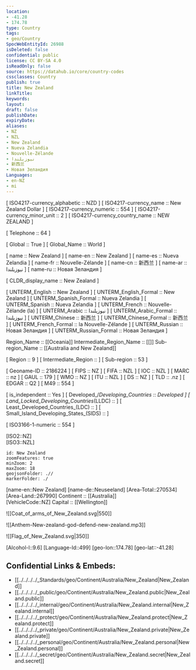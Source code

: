 ```yaml
---
location:
- -41.28
- 174.78
type: Country
tags:
- geo/Country
SpocWebEntityId: 26988
isDeleted: false
confidential: public
license: CC BY-SA 4.0
isReadOnly: false
source: https://datahub.io/core/country-codes
cssclasses: Country
publish: true
title: New Zealand
linkTitle: 
keywords: 
layout: 
draft: false
publishDate: 
expiryDate: 
aliases:
- NZ
- NZL
- New Zealand
- Nueva Zelandia
- Nouvelle-Zélande
- نيوزيلندا
- 新西兰
- Новая Зеландия
Languages:
- en-NZ
- mi
---
```



[	ISO4217-currency_alphabetic	 :: NZD ] 
[	ISO4217-currency_name	 :: New Zealand Dollar ] 
[	ISO4217-currency_numeric	 :: 554 ] 
[	ISO4217-currency_minor_unit	 :: 2 ] 
[	ISO4217-currency_country_name	 :: NEW ZEALAND ] 

[	Telephone	 :: 64 ] 

[	Global	 :: True ] 
[	Global_Name	 :: World ] 

[	name	 :: New Zealand ] 
[	name-en	 :: New Zealand ] 
[	name-es	 :: Nueva Zelandia ] 
[	name-fr	 :: Nouvelle-Zélande ] 
[	name-cn	 :: 新西兰 ] 
[	name-ar	 :: نيوزيلندا ] 
[	name-ru	 :: Новая Зеландия ] 

[	CLDR_display_name	 :: New Zealand ] 

[	UNTERM_English	 :: New Zealand ] 
[	UNTERM_English_Formal	 :: New Zealand ] 
[	UNTERM_Spanish_Formal	 :: Nueva Zelandia ] 
[	UNTERM_Spanish	 :: Nueva Zelandia ] 
[	UNTERM_French	 :: Nouvelle-Zélande (la) ] 
[	UNTERM_Arabic	 :: نيوزيلندا ] 
[	UNTERM_Arabic_Formal	 :: نيوزيلندا ] 
[	UNTERM_Chinese	 :: 新西兰 ] 
[	UNTERM_Chinese_Formal	 :: 新西兰 ] 
[	UNTERM_French_Formal	 :: la Nouvelle-Zélande ] 
[	UNTERM_Russian	 :: Новая Зеландия ] 
[	UNTERM_Russian_Formal	 :: Новая Зеландия ] 

Region_Name ::  [[Oceania]] 
Intermediate_Region_Name ::  [[]] 
Sub-region_Name ::  [[Australia and New Zealand]] 

[	Region	 :: 9 ] 
[	Intermediate_Region	 ::  ] 
[	Sub-region	 :: 53 ] 

[	Geoname-ID	 :: 2186224 ] 
[	FIPS	 :: NZ ] 
[	FIFA	 :: NZL ] 
[	IOC	 :: NZL ] 
[	MARC	 :: nz ] 
[	GAUL	 :: 179 ] 
[	WMO	 :: NZ ] 
[	ITU	 :: NZL ] 
[	DS	 :: NZ ] 
[	TLD	 :: .nz ] 
[	EDGAR	 :: Q2 ] 
[	M49	 :: 554 ] 

[	is_independent	 :: Yes ] 
[	Developed_/_Developing_Countries	 :: Developed ] 
[	Land_Locked_Developing_Countries_(LLDC)	 ::  ] 
[	Least_Developed_Countries_(LDC)	 ::  ] 
[	Small_Island_Developing_States_(SIDS)	 ::  ] 

[	ISO3166-1-numeric	 :: 554 ] 



[ISO2::NZ]  
[ISO3::NZL]   
```leaflet
id: New Zealand
zoomFeatures: true 
minZoom: 2 
maxZoom: 18
geojsonFolder: .//
markerFolder: ./
```

[name-en::New Zealand] 
[name-de::Neuseeland] 
[Area-Total::270534] 
[Area-Land::267990] 
Continent :: [[Australia]]  
[VehicleCode::NZ] 
Capital :: [[Wellington]]  

![[Coat_of_arms_of_New_Zealand.svg|550]] 

![[Anthem-New-zealand-god-defend-new-zealand.mp3]] 

![[Flag_of_New_Zealand.svg|350]] 

[Alcohol-l::9.6] 
[Language-Id::499] 
[geo-lon::174.78] 
[geo-lat::-41.28] 



## Confidential Links & Embeds: 
- [[../../../../_Standards/geo/Continent/Australia/New_Zealand|New_Zealand]] 
- [[../../../../_public/geo/Continent/Australia/New_Zealand.public|New_Zealand.public]] 
- [[../../../../_internal/geo/Continent/Australia/New_Zealand.internal|New_Zealand.internal]] 
- [[../../../../_protect/geo/Continent/Australia/New_Zealand.protect|New_Zealand.protect]] 
- [[../../../../_private/geo/Continent/Australia/New_Zealand.private|New_Zealand.private]] 
- [[../../../../_personal/geo/Continent/Australia/New_Zealand.personal|New_Zealand.personal]] 
- [[../../../../_secret/geo/Continent/Australia/New_Zealand.secret|New_Zealand.secret]] 
